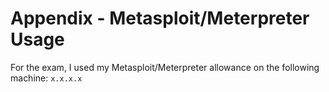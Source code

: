 # Appendix - Metasploit/Meterpreter Usage

For the exam, I used my Metasploit/Meterpreter allowance on the following machine: `x.x.x.x`
